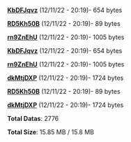 [**KbDFJqvz**](/data/KbDFJqvz.txt) (12/11/22 - 20:19)- 654 bytes

[**RD5Kh50B**](/data/RD5Kh50B.txt) (12/11/22 - 20:19)- 89 bytes

[**rn9ZnEhU**](/data/rn9ZnEhU.txt) (12/11/22 - 20:19)- 1005 bytes

[**KbDFJqvz**](/data/KbDFJqvz.txt) (12/11/22 - 20:19)- 654 bytes

[**rn9ZnEhU**](/data/rn9ZnEhU.txt) (12/11/22 - 20:19)- 1005 bytes

[**dkMtjDXP**](/data/dkMtjDXP.txt) (12/11/22 - 20:19)- 1724 bytes

[**RD5Kh50B**](/data/RD5Kh50B.txt) (12/11/22 - 20:19)- 89 bytes

[**dkMtjDXP**](/data/dkMtjDXP.txt) (12/11/22 - 20:19)- 1724 bytes

**Total Datas**: 2776

**Total Size**: 15.85 MB / 15.8 MB